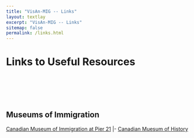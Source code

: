 ```yaml
---
title: "VisAn-MIG -- Links"
layout: textlay
excerpt: "VisAn-MIG -- Links"
sitemap: false
permalink: /links.html
---
```


# Links to Useful Resources

<br>


<br>
<br>
<br>



## Museums of Immigration

[Canadian Museum of Immigration at Pier 21](https://pier21.ca/home)  |-
[Canadian Muesum of History](https://www.historymuseum.ca/)
